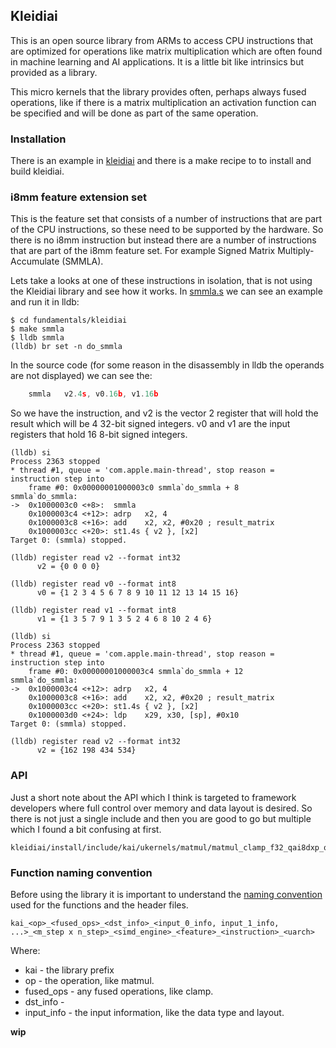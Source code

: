 ## Kleidiai
This is an open source library from ARMs to access CPU instructions that are optimized
for operations like matrix multiplication which are often found in machine learning and
AI applications. It is a little bit like intrinsics but provided as a library.

This micro kernels that the library provides often, perhaps always fused operations, like
if there is a matrix multiplication an activation function can be specified and will be
done as part of the same operation.

### Installation
There is an example in [kleidiai](../fundamentals/kleidiai) and there is a make recipe to
to install and build kleidiai.

### i8mm feature extension set
This is the feature set that consists of a number of instructions that are part of the CPU
instructions, so these need to be supported by the hardware. So there is no i8mm instruction
but instead there are a number of instructions that are part of the i8mm feature set.
For example Signed Matrix Multiply-Accumulate (SMMLA).

Lets take a looks at one of these instructions in isolation, that is not using the Kleidiai
library and see how it works. In [smmla.s](../fundamentals/kleidiai/src/smmla.s) we can see
an example and run it in lldb:
```console
$ cd fundamentals/kleidiai
$ make smmla
$ lldb smmla
(lldb) br set -n do_smmla
```
In the source code (for some reason in the disassembly in lldb the operands are not displayed)
we can see the:
```asm
    smmla   v2.4s, v0.16b, v1.16b
```
So we have the instruction, and v2 is the vector 2 register that will hold the result which will
be 4 32-bit signed integers. v0 and v1 are the input registers that hold 16 8-bit signed integers.

```console
(lldb) si
Process 2363 stopped
* thread #1, queue = 'com.apple.main-thread', stop reason = instruction step into
    frame #0: 0x00000001000003c0 smmla`do_smmla + 8
smmla`do_smmla:
->  0x1000003c0 <+8>:  smmla
    0x1000003c4 <+12>: adrp   x2, 4
    0x1000003c8 <+16>: add    x2, x2, #0x20 ; result_matrix
    0x1000003cc <+20>: st1.4s { v2 }, [x2]
Target 0: (smmla) stopped.

(lldb) register read v2 --format int32
      v2 = {0 0 0 0}

(lldb) register read v0 --format int8
      v0 = {1 2 3 4 5 6 7 8 9 10 11 12 13 14 15 16}

(lldb) register read v1 --format int8
      v1 = {1 3 5 7 9 1 3 5 2 4 6 8 10 2 4 6}

(lldb) si
Process 2363 stopped
* thread #1, queue = 'com.apple.main-thread', stop reason = instruction step into
    frame #0: 0x00000001000003c4 smmla`do_smmla + 12
smmla`do_smmla:
->  0x1000003c4 <+12>: adrp   x2, 4
    0x1000003c8 <+16>: add    x2, x2, #0x20 ; result_matrix
    0x1000003cc <+20>: st1.4s { v2 }, [x2]
    0x1000003d0 <+24>: ldp    x29, x30, [sp], #0x10
Target 0: (smmla) stopped.

(lldb) register read v2 --format int32
      v2 = {162 198 434 534}
```


### API
Just a short note about the API which I think is targeted to framework developers where
full control over memory and data layout is desired. So there is not just a single include
and then you are good to go but multiple which I found a bit confusing at first.

```console
kleidiai/install/include/kai/ukernels/matmul/matmul_clamp_f32_qai8dxp_qsi4cxp/kai_matmul_clamp_f32_qai8dxp4x8_qsi4cxp8x8_8x8x32_neon_i8mm.h
```

### Function naming convention
Before using the library it is important to understand the [naming convention] used for the
functions and the header files.

```
kai_<op>_<fused_ops>_<dst_info>_<input_0_info, input_1_info, ...>_<m_step x n_step>_<simd_engine>_<feature>_<instruction>_<uarch>
```
Where:
* kai - the library prefix
* op - the operation, like matmul.
* fused_ops - any fused operations, like clamp.
* dst_info - 
* input_info - the input information, like the data type and layout.

__wip__

[naming convention]: https://gitlab.arm.com/kleidi/kleidiai/-/blob/main/kai/ukernels/matmul/README.md#micro-kernel-naming


